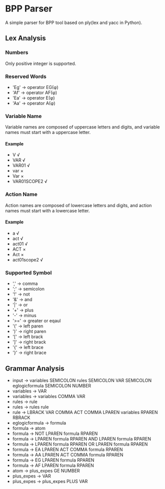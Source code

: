 # BPP Parser

A simple parser for BPP tool based on ply(lex and yacc in Python).

## Lex Analysis

### Numbers
Only positive integer is supported.

### Reserved Words

- 'Eg' -> operator EG(φ)
- 'Af' -> operator AF(φ)
- 'Ea' -> operator E<act>(φ)
- 'Aa' -> operator A<act>(φ)

### Variable Name

Variable names are composed of uppercase letters and digits, and variable names must start with a uppercase letter.

#### Example

- V √
- VAR √
- VAR01 √
- var ×
- Var ×
- VAR01SCOPE2 √

### Action Name

Action names are composed of lowercase letters and digits, and action names must start with a lowercase letter.

#### Example

- a √
- act √
- act01 √
- ACT ×
- Act ×
- act01scope2 √

### Supported Symbol

- ',' -> comma
- ';' -> semicolon
- '!' -> not
- '&' -> and
- '|' -> or
- '+' -> plus
- '-' -> minus
- '>=' -> greater or eqaul
- '(' -> left paren
- ')' -> right paren
- '[' -> left brack
- ']' -> right brack
- '{' -> left brace
- '}' -> right brace

## Grammar Analysis

- input -> variables SEMICOLON rules SEMICOLON VAR SEMICOLON eglogicformula SEMICOLON NUMBER
- variables -> VAR
- variables -> variables COMMA VAR
- rules -> rule
- rules -> rules rule
- rule -> LBRACK VAR COMMA ACT COMMA LPAREN variables RPAREN RBRACK
- eglogicformula -> formula
- formula -> atom
- formula -> NOT LPAREN formula RPAREN
- formula -> LPAREN formula RPAREN AND LPAREN formula RPAREN
- formula -> LPAREN formula RPAREN OR LPAREN formula RPAREN
- formula -> EA LPAREN ACT COMMA formula RPAREN
- formula -> AA LPAREN ACT COMMA formula RPAREN
- formula -> EG LPAREN formula RPAREN
- formula -> AF LPAREN formula RPAREN
- atom -> plus_expes GE NUMBER
- plus_expes -> VAR
- plus_expes -> plus_expes PLUS VAR